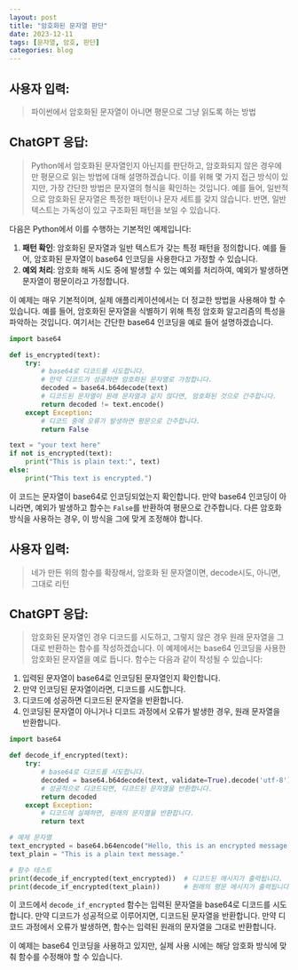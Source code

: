 ```yaml
---
layout: post
title: "암호화된 문자열 판단"
date: 2023-12-11
tags: [문자열, 암호, 판단]
categories: blog
---
```


## 사용자 입력:
> 파이썬에서 암호화된 문자열이 아니면 평문으로 그냥 읽도록 하는 방법

## ChatGPT 응답:
> Python에서 암호화된 문자열인지 아닌지를 판단하고, 암호화되지 않은 경우에만 평문으로 읽는 방법에 대해 설명하겠습니다. 이를 위해 몇 가지 접근 방식이 있지만, 가장 간단한 방법은 문자열의 형식을 확인하는 것입니다. 예를 들어, 일반적으로 암호화된 문자열은 특정한 패턴이나 문자 세트를 갖지 않습니다. 반면, 일반 텍스트는 가독성이 있고 구조화된 패턴을 보일 수 있습니다.

다음은 Python에서 이를 수행하는 기본적인 예제입니다:

1. **패턴 확인**: 암호화된 문자열과 일반 텍스트가 갖는 특정 패턴을 정의합니다. 예를 들어, 암호화된 문자열이 base64 인코딩을 사용한다고 가정할 수 있습니다.
2. **예외 처리**: 암호화 해독 시도 중에 발생할 수 있는 예외를 처리하여, 예외가 발생하면 문자열이 평문이라고 가정합니다.

이 예제는 매우 기본적이며, 실제 애플리케이션에서는 더 정교한 방법을 사용해야 할 수 있습니다. 예를 들어, 암호화된 문자열을 식별하기 위해 특정 암호화 알고리즘의 특성을 파악하는 것입니다. 여기서는 간단한 base64 인코딩을 예로 들어 설명하겠습니다.

```python
import base64

def is_encrypted(text):
    try:
        # base64로 디코드를 시도합니다.
        # 만약 디코드가 성공하면 암호화된 문자열로 가정합니다.
        decoded = base64.b64decode(text)
        # 디코드된 문자열이 원래 문자열과 같지 않다면, 암호화된 것으로 간주합니다.
        return decoded != text.encode()
    except Exception:
        # 디코드 중에 오류가 발생하면 평문으로 간주합니다.
        return False

text = "your text here"
if not is_encrypted(text):
    print("This is plain text:", text)
else:
    print("This text is encrypted.")
```

이 코드는 문자열이 base64로 인코딩되었는지 확인합니다. 만약 base64 인코딩이 아니라면, 예외가 발생하고 함수는 `False`를 반환하여 평문으로 간주합니다. 다른 암호화 방식을 사용하는 경우, 이 방식을 그에 맞게 조정해야 합니다.

## 사용자 입력:
> 네가 만든 위의 함수를 확장해서, 암호화 된  문자열이면, decode시도, 아니면, 그대로 리턴

## ChatGPT 응답:
> 암호화된 문자열인 경우 디코드를 시도하고, 그렇지 않은 경우 원래 문자열을 그대로 반환하는 함수를 작성하겠습니다. 이 예제에서는 base64 인코딩을 사용한 암호화된 문자열을 예로 듭니다. 함수는 다음과 같이 작성될 수 있습니다:

1. 입력된 문자열이 base64로 인코딩된 문자열인지 확인합니다.
2. 만약 인코딩된 문자열이라면, 디코드를 시도합니다.
3. 디코드에 성공하면 디코드된 문자열을 반환합니다.
4. 인코딩된 문자열이 아니거나 디코드 과정에서 오류가 발생한 경우, 원래 문자열을 반환합니다.

```python
import base64

def decode_if_encrypted(text):
    try:
        # base64로 디코드를 시도합니다.
        decoded = base64.b64decode(text, validate=True).decode('utf-8')
        # 성공적으로 디코드되면, 디코드된 문자열을 반환합니다.
        return decoded
    except Exception:
        # 디코드에 실패하면, 원래의 문자열을 반환합니다.
        return text

# 예제 문자열
text_encrypted = base64.b64encode("Hello, this is an encrypted message!".encode()).decode()
text_plain = "This is a plain text message."

# 함수 테스트
print(decode_if_encrypted(text_encrypted))  # 디코드된 메시지가 출력됩니다.
print(decode_if_encrypted(text_plain))      # 원래의 평문 메시지가 출력됩니다.
```

이 코드에서 `decode_if_encrypted` 함수는 입력된 문자열을 base64로 디코드를 시도합니다. 만약 디코드가 성공적으로 이루어지면, 디코드된 문자열을 반환합니다. 만약 디코드 과정에서 오류가 발생하면, 함수는 입력된 원래의 문자열을 그대로 반환합니다.

이 예제는 base64 인코딩을 사용하고 있지만, 실제 사용 시에는 해당 암호화 방식에 맞춰 함수를 수정해야 할 수 있습니다.

